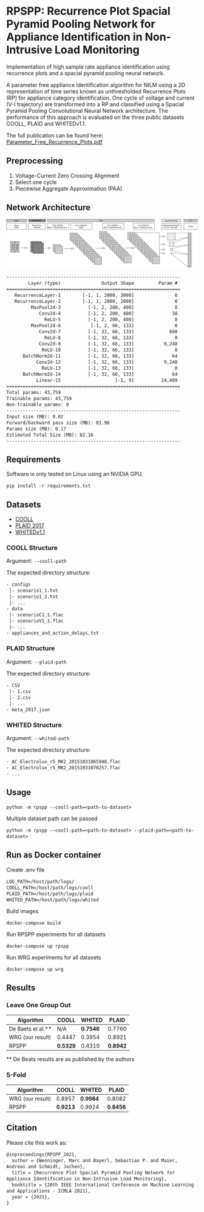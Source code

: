 # RPSPP: Recurrence Plot Spacial Pyramid Pooling Network for Appliance Identification in Non-Intrusive Load Monitoring

Implementation of high sample rate appliance identification using recurrence plots and a spacial pyramid pooling neural network.

A parameter free appliance identification algorithm for NILM using a 2D
representation of time series known as unthresholded Recurrence
Plots (RP) for appliance category identification. One cycle of
voltage and current (V-I trajectory) are transformed into a RP
and classified using a Spacial Pyramid Pooling Convolutional
Neural Network architecture. The performance of this approach
is evaluated on the three public datasets COOLL, PLAID and
WHITEDv1.1.

The full publication can be found here: [Parameter_Free_Recurrence_Plots.pdf](Parameter_Free_Recurrence_Plots.pdf)

## Preprocessing
1. Voltage-Current Zero Crossing Alignment
3. Select one cycle
4. Piecewise Aggregate Approximation (PAA)

## Network Architecture
![architecture](network.svg)

```
----------------------------------------------------------------
        Layer (type)               Output Shape         Param #
================================================================
   RecurrenceLayer-1        [-1, 1, 2000, 2000]               0
   RecurrenceLayer-2        [-1, 1, 2000, 2000]               0
         MaxPool2d-3          [-1, 2, 200, 400]               0
            Conv2d-4          [-1, 2, 200, 400]              38
              ReLU-5          [-1, 2, 200, 400]               0
         MaxPool2d-6           [-1, 2, 66, 133]               0
            Conv2d-7          [-1, 32, 66, 133]             608
              ReLU-8          [-1, 32, 66, 133]               0
            Conv2d-9          [-1, 32, 66, 133]           9,248
             ReLU-10          [-1, 32, 66, 133]               0
      BatchNorm2d-11          [-1, 32, 66, 133]              64
           Conv2d-12          [-1, 32, 66, 133]           9,248
             ReLU-13          [-1, 32, 66, 133]               0
      BatchNorm2d-14          [-1, 32, 66, 133]              64
           Linear-15                    [-1, 9]          24,489
================================================================
Total params: 43,759
Trainable params: 43,759
Non-trainable params: 0
----------------------------------------------------------------
Input size (MB): 0.02
Forward/backward pass size (MB): 81.98
Params size (MB): 0.17
Estimated Total Size (MB): 82.16
----------------------------------------------------------------
```

## Requirements

Software is only tested on Linux using an NVIDIA GPU.


```
pip install -r requirements.txt
```

## Datasets
* [COOLL](https://coolldataset.github.io/)
* [PLAID 2017](https://figshare.com/articles/dataset/PLAID_2017/11605215)
* [WHITEDv1.1](https://www.in.tum.de/en/i13/resources/whited/)

### COOLL Structure
Argument: ```--cooll-path```

The expected directory structure:
```
- configs
 |- scenario1_1.txt
 |- scenario1_2.txt
 |- ...
- data
 |- scenarioC1_1.flac
 |- scenarioV1_1.flac
 |- ...
- appliances_and_action_delays.txt
```

### PLAID Structure
Argument: ```--plaid-path```

The expected directory structure:
```
- CSV
 |- 1.csv
 |- 2.csv
 |- ...
- meta_2017.json
```

### WHITED Structure
Argument: ```--whited-path```

The expected directory structure:
```
- AC_Electrolux_r5_MK2_20151031065948.flac
- AC_Electrolux_r5_MK2_20151031070257.flac
- ...
```

## Usage
```
python -m rpspp --cooll-path=<path-to-dataset>
```

Multiple dataset path can be passed

```
python -m rpspp --cooll-path=<path-to-dataset> --plaid-path=<path-to-dataset>
```

## Run as Docker container
Create .env file
```
LOG_PATH=/host/path/logs/
COOLL_PATH=/host/path/logs/cooll
PLAID_PATH=/host/path/logs/plaid
WHITED_PATH=/host/path/logs/whited
```

Build images
```
docker-compose build
```

Run RPSPP experiments for all datasets
```
docker-compose up rpspp
```

Run WRG experiments for all datasets
```
docker-compose up wrg
```


## Results
### Leave One Group Out

|Algorithm|COOLL|WHITED|PLAID|
|---|---|---|---|
| De Baets et al.** | N/A  | **0.7546** | 0.7760 |
| WRG (our result) | 0.4447 | 0.3954 | 0.8921 |
| RPSPP | **0.5329** |  0.4310  | **0.8942** |
** De Beats results are as published by the authors
### 5-Fold
|Algorithm|COOLL|WHITED|PLAID|
|---|---|---|---|
| WRG (our result) | 0.8957 | **0.9984** | 0.8082 |
| RPSPP | **0.9213** |  0.9924  | **0.8456** |


## Citation
Please cite this work as:

```
@inproceedings{RPSPP_2021,
  author = {Wenninger, Marc and Bayerl, Sebastian P. and Maier, Andreas and Schmidt, Jochen},
  title = {Recurrence Plot Spacial Pyramid Pooling Network for Appliance Identification in Non-Intrusive Load Monitoring},
  booktitle = {20th IEEE International Conference on Machine Learning and Applications - ICMLA 2021},
  year = {2021},
}
```
